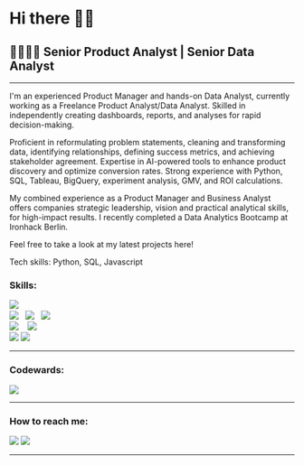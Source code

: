 <h1>Hi there 👋🏽</h1>
<h2>🍦👩🏽‍💻  Senior Product Analyst | Senior Data Analyst </h2>
<hr>
<p>
I'm an experienced Product Manager and hands-on Data Analyst, currently working as a Freelance Product Analyst/Data Analyst. Skilled in independently creating dashboards, reports, and analyses for rapid decision-making. 
   
Proficient in reformulating problem statements, cleaning and transforming data, identifying relationships, defining success metrics, and achieving stakeholder agreement. Expertise in AI-powered tools to enhance product discovery and optimize conversion rates.  Strong experience with Python, SQL, Tableau, BigQuery, experiment analysis, GMV, and ROI calculations.

My combined experience as a Product Manager and Business Analyst offers companies strategic leadership, vision and practical analytical skills, for high-impact results.
I recently completed a Data Analytics Bootcamp at Ironhack Berlin. 

Feel free to take a look at my latest projects here!

Tech skills: Python, SQL, Javascript  
</p>
<h3>Skills:</h3>
<p>
   <img src="https://img.shields.io/badge/react%20-%2361DAFB.svg?&style=for-the-badge&logo=react&logoColor=white" />&nbsp;&nbsp;&nbsp;
   <br>
   <img src="https://img.shields.io/badge/javascript%20-%23F7DF1E.svg?&style=for-the-badge&logo=javascript&logoColor=white" />&nbsp;&nbsp;	   
   <img src="https://img.shields.io/badge/html5%20-%23e34f26.svg?&style=for-the-badge&logo=html5&logoColor=white" />&nbsp;&nbsp;	   
   <img src="https://img.shields.io/badge/css3%20-%231572B6.svg?&style=for-the-badge&logo=css3&logoColor=white" />&nbsp;&nbsp;	   
   <br>	
   <img src="https://img.shields.io/badge/node.js%20-%23339933.svg?&style=for-the-badge&logo=node.js&logoColor=white" />&nbsp;&nbsp;&nbsp;	   
   <img src="https://img.shields.io/badge/-Python-black?style=flat-square&logo=phyton&link=https://github.com/PaolaGaray)">	  
   <br>
   <img src="https://img.shields.io/badge/-Git-black?style=flat-square&logo=git&link=https://github.com/PaolaGaray">	   
   <img src="https://img.shields.io/badge/-GitHub-181717?style=flat-square&logo=github&link=https://github.com/PaolaGaray">	   
</p>
<hr>
<h3>Codewards:</h3>
<a href="https://www.codewars.com/users/PaolaGaray/badges/large"><img src="https://www.codewars.com/users/PaolaGaray/badges/large" /></a> 
<hr>
<h3>How to reach me:</h3>
<a href="https://www.linkedin.com/in/angelagaray/"><img src="https://img.shields.io/badge/linkedin-%230077B5.svg?&style=for-the-badge&logo=linkedin&logoColor=white" /></a> 
<a href="mailto:garay.angela@gmail.com?subject=Hi%20there"><img src="https://img.shields.io/badge/gmail-%23D14836.svg?&style=for-the-badge&logo=gmail&logoColor=white" /></a>
<hr>
